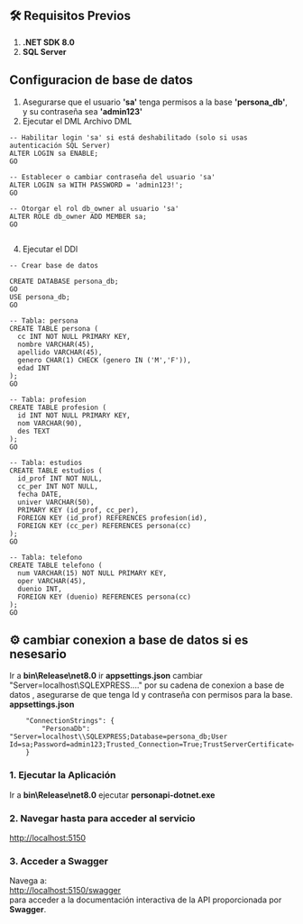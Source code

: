 ## 🛠️ Requisitos Previos

1. **.NET SDK 8.0**
2. **SQL Server**

##  Configuracion de base de datos 
1.  Asegurarse que el usuario **'sa'** tenga permisos a la base **'persona_db'**, y su contraseña sea **'admin123'**
2.   Ejecutar el DML 
   Archivo DML
```
-- Habilitar login 'sa' si está deshabilitado (solo si usas autenticación SQL Server)
ALTER LOGIN sa ENABLE;
GO

-- Establecer o cambiar contraseña del usuario 'sa'
ALTER LOGIN sa WITH PASSWORD = 'admin123!';
GO

-- Otorgar el rol db_owner al usuario 'sa'
ALTER ROLE db_owner ADD MEMBER sa;
GO


```
4.   Ejecutar el DDl


  ```
-- Crear base de datos
  
CREATE DATABASE persona_db;
GO
USE persona_db;
GO

-- Tabla: persona
CREATE TABLE persona (
    cc INT NOT NULL PRIMARY KEY,
    nombre VARCHAR(45),
    apellido VARCHAR(45),
    genero CHAR(1) CHECK (genero IN ('M','F')),
    edad INT
);
GO

-- Tabla: profesion
CREATE TABLE profesion (
    id INT NOT NULL PRIMARY KEY,
    nom VARCHAR(90),
    des TEXT
);
GO

-- Tabla: estudios
CREATE TABLE estudios (
    id_prof INT NOT NULL,
    cc_per INT NOT NULL,
    fecha DATE,
    univer VARCHAR(50),
    PRIMARY KEY (id_prof, cc_per),
    FOREIGN KEY (id_prof) REFERENCES profesion(id),
    FOREIGN KEY (cc_per) REFERENCES persona(cc)
);
GO

-- Tabla: telefono
CREATE TABLE telefono (
    num VARCHAR(15) NOT NULL PRIMARY KEY,
    oper VARCHAR(45),
    duenio INT,
    FOREIGN KEY (duenio) REFERENCES persona(cc)
);
GO

```



## ⚙️ cambiar conexion a base de datos si es nesesario
Ir a **bin\Release\net8.0** ir **appsettings.json** cambiar "Server=localhost\\SQLEXPRESS...." por su cadena de conexion a base de datos , asegurarse de que tenga Id y contraseña  con permisos para la base.  
  **appsettings.json**
```
    "ConnectionStrings": {
        "PersonaDb": "Server=localhost\\SQLEXPRESS;Database=persona_db;User Id=sa;Password=admin123;Trusted_Connection=True;TrustServerCertificate=true"
    }
```
### 1. Ejecutar la Aplicación
Ir a **bin\Release\net8.0** ejecutar **personapi-dotnet.exe**

### 2. Navegar hasta para acceder al servicio

[http://localhost:5150](http://localhost:5150)

### 3. Acceder a Swagger
Navega a:  
[http://localhost:5150/swagger](http://localhost:5150/swagger)  
para acceder a la documentación interactiva de la API proporcionada por **Swagger**.


